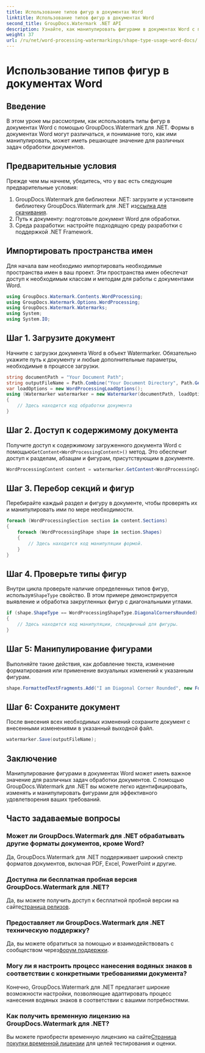 ```yaml
---
title: Использование типов фигур в документах Word
linktitle: Использование типов фигур в документах Word
second_title: GroupDocs.Watermark .NET API
description: Узнайте, как манипулировать фигурами в документах Word с помощью GroupDocs.Watermark для .NET. В этом руководстве представлены рекомендации по эффективной обработке документов.
weight: 37
url: /ru/net/word-processing-watermarkings/shape-type-usage-word-docs/
---
```


# Использование типов фигур в документах Word

## Введение
В этом уроке мы рассмотрим, как использовать типы фигур в документах Word с помощью GroupDocs.Watermark для .NET. Формы в документах Word могут различаться, и понимание того, как ими манипулировать, может иметь решающее значение для различных задач обработки документов.
## Предварительные условия
Прежде чем мы начнем, убедитесь, что у вас есть следующие предварительные условия:
1.  GroupDocs.Watermark для библиотеки .NET: загрузите и установите библиотеку GroupDocs.Watermark для .NET из[ссылка для скачивания](https://releases.groupdocs.com/Watermark/net/).
2. Путь к документу: подготовьте документ Word для обработки.
3. Среда разработки: настройте подходящую среду разработки с поддержкой .NET Framework.

## Импортировать пространства имен
Для начала вам необходимо импортировать необходимые пространства имен в ваш проект. Эти пространства имен обеспечат доступ к необходимым классам и методам для работы с документами Word.
```csharp
using GroupDocs.Watermark.Contents.WordProcessing;
using GroupDocs.Watermark.Options.WordProcessing;
using GroupDocs.Watermark.Watermarks;
using System;
using System.IO;
```
## Шаг 1. Загрузите документ
Начните с загрузки документа Word в объект Watermarker. Обязательно укажите путь к документу и любые дополнительные параметры, необходимые в процессе загрузки.
```csharp
string documentPath = "Your Document Path";
string outputFileName = Path.Combine("Your Document Directory", Path.GetFileName(documentPath));
var loadOptions = new WordProcessingLoadOptions();
using (Watermarker watermarker = new Watermarker(documentPath, loadOptions))
{
    // Здесь находится код обработки документа
}
```
## Шаг 2. Доступ к содержимому документа
 Получите доступ к содержимому загруженного документа Word с помощью`GetContent<WordProcessingContent>()` метод. Это обеспечит доступ к разделам, абзацам и фигурам, присутствующим в документе.
```csharp
WordProcessingContent content = watermarker.GetContent<WordProcessingContent>();
```
## Шаг 3. Перебор секций и фигур
Перебирайте каждый раздел и фигуру в документе, чтобы проверять их и манипулировать ими по мере необходимости.
```csharp
foreach (WordProcessingSection section in content.Sections)
{
    foreach (WordProcessingShape shape in section.Shapes)
    {
        // Здесь находится код манипуляции формой.
    }
}
```
## Шаг 4. Проверьте типы фигур
Внутри цикла проверьте наличие определенных типов фигур, используя`ShapeType` свойство. В этом примере демонстрируется выявление и обработка закругленных фигур с диагональными углами.
```csharp
if (shape.ShapeType == WordProcessingShapeType.DiagonalCornersRounded)
{
    // Здесь находится код манипуляции, специфичный для фигуры.
}
```
## Шаг 5: Манипулирование фигурами
Выполняйте такие действия, как добавление текста, изменение форматирования или применение визуальных изменений к указанным фигурам.
```csharp
shape.FormattedTextFragments.Add("I am Diagonal Corner Rounded", new Font("Calibri", 8, FontStyle.Bold), Color.Red, Color.Aqua);
```
## Шаг 6: Сохраните документ
После внесения всех необходимых изменений сохраните документ с внесенными изменениями в указанный выходной файл.
```csharp
watermarker.Save(outputFileName);
```

## Заключение
Манипулирование фигурами в документах Word может иметь важное значение для различных задач обработки документов. С помощью GroupDocs.Watermark для .NET вы можете легко идентифицировать, изменять и манипулировать фигурами для эффективного удовлетворения ваших требований.
## Часто задаваемые вопросы
### Может ли GroupDocs.Watermark для .NET обрабатывать другие форматы документов, кроме Word?
Да, GroupDocs.Watermark для .NET поддерживает широкий спектр форматов документов, включая PDF, Excel, PowerPoint и другие.
### Доступна ли бесплатная пробная версия GroupDocs.Watermark для .NET?
 Да, вы можете получить доступ к бесплатной пробной версии на сайте[страница релизов](https://releases.groupdocs.com/).
### Предоставляет ли GroupDocs.Watermark для .NET техническую поддержку?
 Да, вы можете обратиться за помощью и взаимодействовать с сообществом через[форум поддержки](https://forum.groupdocs.com/c/watermark/19).
### Могу ли я настроить процесс нанесения водяных знаков в соответствии с конкретными требованиями документа?
Конечно, GroupDocs.Watermark для .NET предлагает широкие возможности настройки, позволяющие адаптировать процесс нанесения водяных знаков в соответствии с вашими потребностями.
### Как получить временную лицензию на GroupDocs.Watermark для .NET?
 Вы можете приобрести временную лицензию на сайте[Страница покупки временной лицензии](https://purchase.groupdocs.com/temporary-license/) для целей тестирования и оценки.
